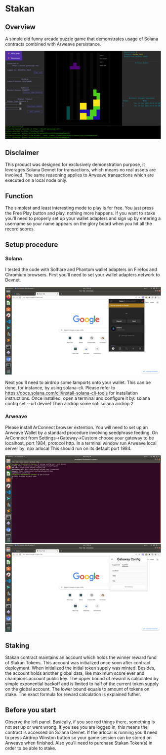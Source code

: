 # Stakan

## Overview

A simple old funny arcade puzzle game that demonstrates usage 
of Solana contracts combined with Arweave persistance.

![Stakan Overview](readme_images/overview.png)

## Disclaimer

This product was designed for exclusively demonstration purpose,
it leverages Solana Devnet for transactions, which means no real assets
are involved.
The same reasoning applies to Arweave transactions which are executed on a local node only.

## Function

The simplest and least interesting mode to play is for free. You just press the Free Play button and play, nothing more happens.
If you want to stake you'll need to properly set up your wallet adapters and sign up by entering a username so your name appears on the glory board when you hit all the record scores.

## Setup procedure

### Solana
I tested the code with Solflare and Phantom wallet adapters on Firefox and Chromium browsers. 
First you'll need to set your wallet adapters network to Devnet.

![Solana Devnet](readme_images/wallet-devnet.png)

Next you'll need to airdrop some lamports onto your wallet. This can be done, for instance, by using solana-cli.
Please refer to https://docs.solana.com/cli/install-solana-cli-tools for installation instructions.
Once installed, open a terminal and configure it by:
solana config set --url devnet
Then airdrop some sol:
solana airdrop 2 <your wallet pubkey>

### Arweave
Please install ArConnect browser extention. You will need to set up an Arweave Wallet by a standard procedure involving seedphrase feeding.
On ArConnect from Settings->Gateway->Custom choose your gateway to be localhost, port 1984, protocol http.
In a terminal window run Arweave local server by:
npx arlocal
This should run on its default port 1984.

![Terminal](readme_images/terminal.png)
![ArConnect](readme_images/arconnect.png)

## Staking
Stakan contract maintains an account which holds the winner reward fund of Stakan Tokens. This account was initialized once soon after contract deployment. When initialized the initial token supply was minted. Besides, the account holds another global data, like maximum score ever and champions account public key.
The upper bound of reward is calculated by simple exponential backoff and is limited to half of the current token supply on the global account.
The lower bound equals to amount of tokens on stake.
The exact formula for reward calculation is explained futher.

## Before you start
Observe the left panel. Basically, if you see red things there, something is not set up or went wrong.
If you see you are logged in, this means the contract is accessed on Solana Devnet.
If the arlocal is running you'll need to press Airdrop Winston button so your game session can be stored on Arweave when finished. 
Also you'll need to purchase Stakan Token(s) in order to be able to stake.


